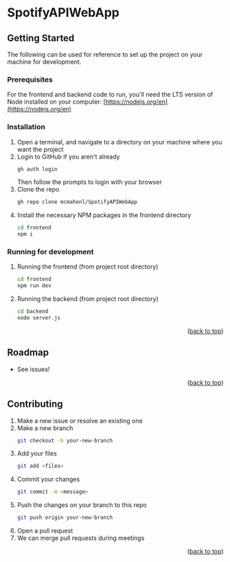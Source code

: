 # SpotifyAPIWebApp

<!-- GETTING STARTED -->
## Getting Started

The following can be used for reference to set up the project on your machine for development.

### Prerequisites

For the frontend and backend code to run, you'll need the LTS version of Node installed on your computer:
[https://nodejs.org/en](https://nodejs.org/en)

### Installation

1. Open a terminal, and navigate to a directory on your machine where you want the project
2. Login to GitHub if you aren't already
   ```sh
   gh auth login
   ```
   Then follow the prompts to login with your browser
3. Clone the repo
   ```sh
   gh repo clone mcmahonl/SpotifyAPIWebApp
   ```
4. Install the necessary NPM packages in the frontend directory
   ```sh
   cd frontend
   npm i
   ```

### Running for development

1. Running the frontend (from project root directory)
   ```sh
   cd frontend
   npm run dev
   ```
2. Running the backend (from project root directory)
   ```sh
   cd backend
   node server.js
   ```

<p align="right">(<a href="#readme-top">back to top</a>)</p>

<!-- ROADMAP -->
## Roadmap

- See issues!

<p align="right">(<a href="#readme-top">back to top</a>)</p>

<!-- CONTRIBUTING -->
## Contributing

1. Make a new issue or resolve an existing one
2. Make a new branch
   ```sh
   git checkout -b your-new-branch
   ```
3. Add your files
   ```sh
   git add <files>
   ```
4. Commit your changes
   ```sh
   git commit -m <message>
   ```
5. Push the changes on your branch to this repo
   ```sh
   git push origin your-new-branch
   ```
6. Open a pull request
7. We can merge pull requests during meetings

<p align="right">(<a href="#readme-top">back to top</a>)</p>
